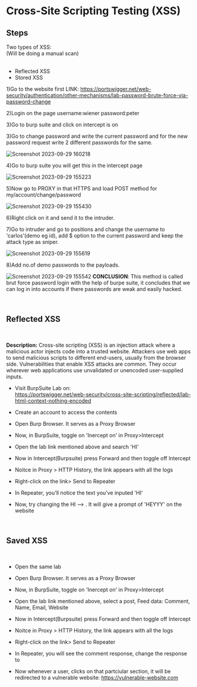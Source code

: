 
<h1>Cross-Site Scripting Testing (XSS)</h1>
<h2>Steps</h2>


  Two types of XSS:<br>
  (Will be doing a manual scan)
  <br><br>

  
- Reflected XSS
  <br>
- Stored XSS

1)Go to the website first
LINK: https://portswigger.net/web-security/authentication/other-mechanisms/lab-password-brute-force-via-password-change

2)Login on the page
  username:wiener
  password:peter

3)Go to burp suite and click on intercept is on

3)Go to change password and write the current password and for the new password request write 2 different passwords for the same.

![Screenshot 2023-09-29 160218](https://github.com/MagnusNazareth/BurpSuite_Demo/assets/126322540/40bb65be-6521-464c-8f19-cfff26d03421)

4)Go to burp suite you will get this in the intercept page

![Screenshot 2023-09-29 155223](https://github.com/MagnusNazareth/BurpSuite_Demo/assets/126322540/48df78a6-efe2-4103-9788-cfa1b91cf5a9)

5)Now go to PROXY in that HTTPS and load POST method for my/account/change/password

![Screenshot 2023-09-29 155430](https://github.com/MagnusNazareth/BurpSuite_Demo/assets/126322540/0cd41f9c-4f0f-46a9-b667-006f7572242a)

6)Right click on it and send it to the intruder.

7)Go to intruder and go to positions and change the username to 'carlos'(demo eg id), add $ option to the current password and keep the attack type as sniper.
   
![Screenshot 2023-09-29 155619](https://github.com/MagnusNazareth/BurpSuite_Demo/assets/126322540/a6852ffd-5cc0-47ab-b90c-e8468adfe3fc)

8)Add no.of demo passwords to the payloads.

![Screenshot 2023-09-29 155542](https://github.com/MagnusNazareth/BurpSuite_Demo/assets/126322540/155e4f14-343b-4c71-84b4-aab62438ea60)
**CONCLUSION**: This method is called brut force password login with the help of burpe suite, it concludes that we can log in into accounts if there passwords are weak and easily hacked.

  

<br>
<h2>Reflected XSS</h2>
<br>
<p><b>Description:</b> Cross-site scripting (XSS) is an injection attack where a malicious actor injects code into a trusted website. Attackers use web apps to send malicious scripts to different end-users, usually from the browser side. Vulnerabilities that enable XSS attacks are common. They occur wherever web applications use unvalidated or unencoded user-supplied inputs.</p>


- Visit BurpSuite Lab on: <br>
  https://portswigger.net/web-security/cross-site-scripting/reflected/lab-html-context-nothing-encoded


- Create an account to access the contents
- Open Burp Browser. It serves as a Proxy Browser

- Now, in BurpSuite, toggle on 'Inercept on' in Proxy>Intercept
- Open the lab link mentioned above and search 'HI'
- Now in Intercept(Burpsuite) press Forward and then toggle off Intercept
- Noitce in Proxy > HTTP History, the link appears with all the logs
- Right-click on the link> Send to Repeater
- In Repeater, you'll notice the text you've inputed 'HI'
- Now, try changing the HI --> <script>alert('HEYYY')</script>. It will give a prompt of 'HEYYY' on the website


<br>
<h2>Saved XSS</h2>
<br>

- Open the same lab
- Open Burp Browser. It serves as a Proxy Browser

- Now, in BurpSuite, toggle on 'Inercept on' in Proxy>Intercept
- Open the lab link mentioned above, select a post, Feed data: Comment, Name, Email, Website
- Now in Intercept(Burpsuite) press Forward and then toggle off Intercept
- Noitce in Proxy > HTTP History, the link appears with all the logs
- Right-click on the link> Send to Repeater
- In Repeater, you will see the comment response, change the response to <script>alert(0)</script>
- Now whenever a user, clicks on that partciular section, it will be redirected to a vulnerable website: https://vulnerable-website.com



